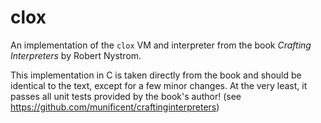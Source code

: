 # clox
An implementation of the `clox` VM and interpreter from the book _Crafting Interpreters_ by Robert Nystrom.

This implementation in C is taken directly from the book and should be identical to the text, except for a few minor changes. At the very least, it passes all unit tests provided by the book's author! (see https://github.com/munificent/craftinginterpreters)
